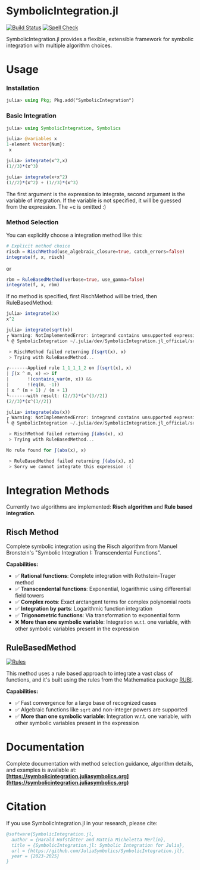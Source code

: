 # SymbolicIntegration.jl

[![Build Status](https://github.com/JuliaSymbolics/SymbolicIntegration.jl/actions/workflows/CI.yml/badge.svg?branch=main)](https://github.com/JuliaSymbolics/SymbolicIntegration.jl/actions/workflows/CI.yml?query=branch%3Amain)
[![Spell Check](https://github.com/JuliaSymbolics/SymbolicIntegration.jl/actions/workflows/spellcheck.yml/badge.svg?branch=main)](https://github.com/JuliaSymbolics/SymbolicIntegration.jl/actions/workflows/spellcheck.yml)


SymbolicIntegration.jl provides a flexible, extensible framework for symbolic integration with multiple algorithm choices.


# Usage

### Installation
```julia
julia> using Pkg; Pkg.add("SymbolicIntegration")
```

### Basic Integration

```julia
julia> using SymbolicIntegration, Symbolics

julia> @variables x
1-element Vector{Num}:
 x

julia> integrate(x^2,x)
(1//3)*(x^3)

julia> integrate(x+x^2)
(1//2)*(x^2) + (1//3)*(x^3)

```
The first argument is the expression to integrate, second argument is the variable of integration. If the variable is not specified, it will be guessed from the expression. The +c is omitted :)

### Method Selection

You can explicitly choose a integration method like this:
```julia
# Explicit method choice
risch = RischMethod(use_algebraic_closure=true, catch_errors=false)
integrate(f, x, risch)
```
or
```julia
rbm = RuleBasedMethod(verbose=true, use_gamma=false)
integrate(f, x, rbm)
```

If no method is specified, first RischMethod will be tried, then RuleBasedMethod:
```julia
julia> integrate(2x)
x^2

julia> integrate(sqrt(x))
┌ Warning: NotImplementedError: integrand contains unsupported expression sqrt(x)
└ @ SymbolicIntegration ~/.julia/dev/SymbolicIntegration.jl_official/src/methods/risch/frontend.jl:826

 > RischMethod failed returning ∫(sqrt(x), x) 
 > Trying with RuleBasedMethod...

┌-------Applied rule 1_1_1_1_2 on ∫(sqrt(x), x)
| ∫(x ^ m, x) => if 
|       !(contains_var(m, x)) &&
|       !(eq(m, -1))
| x ^ (m + 1) / (m + 1)
└-------with result: (2//3)*(x^(3//2))
(2//3)*(x^(3//2))

julia> integrate(abs(x))
┌ Warning: NotImplementedError: integrand contains unsupported expression abs(x)
└ @ SymbolicIntegration ~/.julia/dev/SymbolicIntegration.jl_official/src/methods/risch/frontend.jl:826

 > RischMethod failed returning ∫(abs(x), x) 
 > Trying with RuleBasedMethod...

No rule found for ∫(abs(x), x)

 > RuleBasedMethod failed returning ∫(abs(x), x) 
 > Sorry we cannot integrate this expression :(

```


# Integration Methods
Currently two algorithms are implemented: **Risch algorithm** and **Rule based integration**.

## Risch Method
Complete symbolic integration using the Risch algorithm from Manuel Bronstein's "Symbolic Integration I: Transcendental Functions".

**Capabilities:**
- ✅ **Rational functions**: Complete integration with Rothstein-Trager method
- ✅ **Transcendental functions**: Exponential, logarithmic using differential field towers
- ✅ **Complex roots**: Exact arctangent terms for complex polynomial roots
- ✅ **Integration by parts**: Logarithmic function integration
- ✅ **Trigonometric functions**: Via transformation to exponential form
- ❌ **More than one symbolic variable**: Integration w.r.t. one variable, with other symbolic variables present in the expression

## RuleBasedMethod

[![Rules](https://img.shields.io/badge/dynamic/json?url=https://raw.githubusercontent.com/JuliaSymbolics/SymbolicIntegration.jl/main/.github/badges/rules-count.json&query=$.message&label=Total%20rules&color=blue)](https://github.com/JuliaSymbolics/SymbolicIntegration.jl)

This method uses a rule based approach to integrate a vast class of functions, and it's built using the rules from the Mathematica package [RUBI](https://rulebasedintegration.org/).

**Capabilities:**
- ✅ Fast convergence for a large base of recognized cases
- ✅ Algebraic functions like `sqrt` and non-integer powers are supported
- ✅ **More than one symbolic variable**: Integration w.r.t. one variable, with other symbolic variables present in the expression


# Documentation

Complete documentation with method selection guidance, algorithm details, and examples is available at:
**[https://symbolicintegration.juliasymbolics.org](https://symbolicintegration.juliasymbolics.org)**


# Citation

If you use SymbolicIntegration.jl in your research, please cite:

```bibtex
@software{SymbolicIntegration.jl,
  author = {Harald Hofstätter and Mattia Micheletta Merlin},
  title = {SymbolicIntegration.jl: Symbolic Integration for Julia},
  url = {https://github.com/JuliaSymbolics/SymbolicIntegration.jl},
  year = {2023-2025}
}
```

